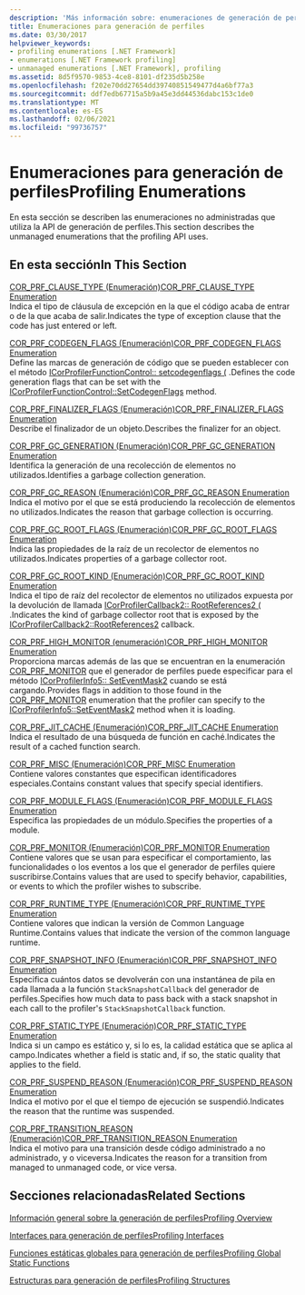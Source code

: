 ```yaml
---
description: 'Más información sobre: enumeraciones de generación de perfiles'
title: Enumeraciones para generación de perfiles
ms.date: 03/30/2017
helpviewer_keywords:
- profiling enumerations [.NET Framework]
- enumerations [.NET Framework profiling]
- unmanaged enumerations [.NET Framework], profiling
ms.assetid: 8d5f9570-9853-4ce8-8101-df235d5b258e
ms.openlocfilehash: f202e70dd27654dd39740851549477d4a6bf77a3
ms.sourcegitcommit: ddf7edb67715a5b9a45e3dd44536dabc153c1de0
ms.translationtype: MT
ms.contentlocale: es-ES
ms.lasthandoff: 02/06/2021
ms.locfileid: "99736757"
---
```

# <a name="profiling-enumerations"></a><span data-ttu-id="d8a2d-103">Enumeraciones para generación de perfiles</span><span class="sxs-lookup"><span data-stu-id="d8a2d-103">Profiling Enumerations</span></span>

<span data-ttu-id="d8a2d-104">En esta sección se describen las enumeraciones no administradas que utiliza la API de generación de perfiles.</span><span class="sxs-lookup"><span data-stu-id="d8a2d-104">This section describes the unmanaged enumerations that the profiling API uses.</span></span>  
  
## <a name="in-this-section"></a><span data-ttu-id="d8a2d-105">En esta sección</span><span class="sxs-lookup"><span data-stu-id="d8a2d-105">In This Section</span></span>  

 [<span data-ttu-id="d8a2d-106">COR_PRF_CLAUSE_TYPE (Enumeración)</span><span class="sxs-lookup"><span data-stu-id="d8a2d-106">COR_PRF_CLAUSE_TYPE Enumeration</span></span>](cor-prf-clause-type-enumeration.md)  
 <span data-ttu-id="d8a2d-107">Indica el tipo de cláusula de excepción en la que el código acaba de entrar o de la que acaba de salir.</span><span class="sxs-lookup"><span data-stu-id="d8a2d-107">Indicates the type of exception clause that the code has just entered or left.</span></span>  
  
 [<span data-ttu-id="d8a2d-108">COR_PRF_CODEGEN_FLAGS (Enumeración)</span><span class="sxs-lookup"><span data-stu-id="d8a2d-108">COR_PRF_CODEGEN_FLAGS Enumeration</span></span>](cor-prf-codegen-flags-enumeration.md)  
 <span data-ttu-id="d8a2d-109">Define las marcas de generación de código que se pueden establecer con el método [ICorProfilerFunctionControl:: setcodegenflags (](icorprofilerfunctioncontrol-setcodegenflags-method.md) .</span><span class="sxs-lookup"><span data-stu-id="d8a2d-109">Defines the code generation flags that can be set with the [ICorProfilerFunctionControl::SetCodegenFlags](icorprofilerfunctioncontrol-setcodegenflags-method.md) method.</span></span>  
  
 [<span data-ttu-id="d8a2d-110">COR_PRF_FINALIZER_FLAGS (Enumeración)</span><span class="sxs-lookup"><span data-stu-id="d8a2d-110">COR_PRF_FINALIZER_FLAGS Enumeration</span></span>](cor-prf-finalizer-flags-enumeration.md)  
 <span data-ttu-id="d8a2d-111">Describe el finalizador de un objeto.</span><span class="sxs-lookup"><span data-stu-id="d8a2d-111">Describes the finalizer for an object.</span></span>  
  
 [<span data-ttu-id="d8a2d-112">COR_PRF_GC_GENERATION (Enumeración)</span><span class="sxs-lookup"><span data-stu-id="d8a2d-112">COR_PRF_GC_GENERATION Enumeration</span></span>](cor-prf-gc-generation-enumeration.md)  
 <span data-ttu-id="d8a2d-113">Identifica la generación de una recolección de elementos no utilizados.</span><span class="sxs-lookup"><span data-stu-id="d8a2d-113">Identifies a garbage collection generation.</span></span>  
  
 [<span data-ttu-id="d8a2d-114">COR_PRF_GC_REASON (Enumeración)</span><span class="sxs-lookup"><span data-stu-id="d8a2d-114">COR_PRF_GC_REASON Enumeration</span></span>](cor-prf-gc-reason-enumeration.md)  
 <span data-ttu-id="d8a2d-115">Indica el motivo por el que se está produciendo la recolección de elementos no utilizados.</span><span class="sxs-lookup"><span data-stu-id="d8a2d-115">Indicates the reason that garbage collection is occurring.</span></span>  
  
 [<span data-ttu-id="d8a2d-116">COR_PRF_GC_ROOT_FLAGS (Enumeración)</span><span class="sxs-lookup"><span data-stu-id="d8a2d-116">COR_PRF_GC_ROOT_FLAGS Enumeration</span></span>](cor-prf-gc-root-flags-enumeration.md)  
 <span data-ttu-id="d8a2d-117">Indica las propiedades de la raíz de un recolector de elementos no utilizados.</span><span class="sxs-lookup"><span data-stu-id="d8a2d-117">Indicates properties of a garbage collector root.</span></span>  
  
 [<span data-ttu-id="d8a2d-118">COR_PRF_GC_ROOT_KIND (Enumeración)</span><span class="sxs-lookup"><span data-stu-id="d8a2d-118">COR_PRF_GC_ROOT_KIND Enumeration</span></span>](cor-prf-gc-root-kind-enumeration.md)  
 <span data-ttu-id="d8a2d-119">Indica el tipo de raíz del recolector de elementos no utilizados expuesta por la devolución de llamada [ICorProfilerCallback2:: RootReferences2 (](icorprofilercallback2-rootreferences2-method.md) .</span><span class="sxs-lookup"><span data-stu-id="d8a2d-119">Indicates the kind of garbage collector root that is exposed by the [ICorProfilerCallback2::RootReferences2](icorprofilercallback2-rootreferences2-method.md) callback.</span></span>  
  
 [<span data-ttu-id="d8a2d-120">COR_PRF_HIGH_MONITOR (enumeración)</span><span class="sxs-lookup"><span data-stu-id="d8a2d-120">COR_PRF_HIGH_MONITOR Enumeration</span></span>](cor-prf-high-monitor-enumeration.md)  
 <span data-ttu-id="d8a2d-121">Proporciona marcas además de las que se encuentran en la enumeración [COR_PRF_MONITOR](cor-prf-monitor-enumeration.md) que el generador de perfiles puede especificar para el método [ICorProfilerInfo5:: SetEventMask2](icorprofilerinfo5-seteventmask2-method.md) cuando se está cargando.</span><span class="sxs-lookup"><span data-stu-id="d8a2d-121">Provides flags in addition to those found in the [COR_PRF_MONITOR](cor-prf-monitor-enumeration.md) enumeration that the profiler can specify to the [ICorProfilerInfo5::SetEventMask2](icorprofilerinfo5-seteventmask2-method.md) method when it is loading.</span></span>  
  
 [<span data-ttu-id="d8a2d-122">COR_PRF_JIT_CACHE (Enumeración)</span><span class="sxs-lookup"><span data-stu-id="d8a2d-122">COR_PRF_JIT_CACHE Enumeration</span></span>](cor-prf-jit-cache-enumeration.md)  
 <span data-ttu-id="d8a2d-123">Indica el resultado de una búsqueda de función en caché.</span><span class="sxs-lookup"><span data-stu-id="d8a2d-123">Indicates the result of a cached function search.</span></span>  
  
 [<span data-ttu-id="d8a2d-124">COR_PRF_MISC (Enumeración)</span><span class="sxs-lookup"><span data-stu-id="d8a2d-124">COR_PRF_MISC Enumeration</span></span>](cor-prf-misc-enumeration.md)  
 <span data-ttu-id="d8a2d-125">Contiene valores constantes que especifican identificadores especiales.</span><span class="sxs-lookup"><span data-stu-id="d8a2d-125">Contains constant values that specify special identifiers.</span></span>  
  
 [<span data-ttu-id="d8a2d-126">COR_PRF_MODULE_FLAGS (Enumeración)</span><span class="sxs-lookup"><span data-stu-id="d8a2d-126">COR_PRF_MODULE_FLAGS Enumeration</span></span>](cor-prf-module-flags-enumeration.md)  
 <span data-ttu-id="d8a2d-127">Especifica las propiedades de un módulo.</span><span class="sxs-lookup"><span data-stu-id="d8a2d-127">Specifies the properties of a module.</span></span>  
  
 [<span data-ttu-id="d8a2d-128">COR_PRF_MONITOR (Enumeración)</span><span class="sxs-lookup"><span data-stu-id="d8a2d-128">COR_PRF_MONITOR Enumeration</span></span>](cor-prf-monitor-enumeration.md)  
 <span data-ttu-id="d8a2d-129">Contiene valores que se usan para especificar el comportamiento, las funcionalidades o los eventos a los que el generador de perfiles quiere suscribirse.</span><span class="sxs-lookup"><span data-stu-id="d8a2d-129">Contains values that are used to specify behavior, capabilities, or events to which the profiler wishes to subscribe.</span></span>  
  
 [<span data-ttu-id="d8a2d-130">COR_PRF_RUNTIME_TYPE (Enumeración)</span><span class="sxs-lookup"><span data-stu-id="d8a2d-130">COR_PRF_RUNTIME_TYPE Enumeration</span></span>](cor-prf-runtime-type-enumeration.md)  
 <span data-ttu-id="d8a2d-131">Contiene valores que indican la versión de Common Language Runtime.</span><span class="sxs-lookup"><span data-stu-id="d8a2d-131">Contains values that indicate the version of the common language runtime.</span></span>  
  
 [<span data-ttu-id="d8a2d-132">COR_PRF_SNAPSHOT_INFO (Enumeración)</span><span class="sxs-lookup"><span data-stu-id="d8a2d-132">COR_PRF_SNAPSHOT_INFO Enumeration</span></span>](cor-prf-snapshot-info-enumeration.md)  
 <span data-ttu-id="d8a2d-133">Especifica cuántos datos se devolverán con una instantánea de pila en cada llamada a la función `StackSnapshotCallback` del generador de perfiles.</span><span class="sxs-lookup"><span data-stu-id="d8a2d-133">Specifies how much data to pass back with a stack snapshot in each call to the profiler's `StackSnapshotCallback` function.</span></span>  
  
 [<span data-ttu-id="d8a2d-134">COR_PRF_STATIC_TYPE (Enumeración)</span><span class="sxs-lookup"><span data-stu-id="d8a2d-134">COR_PRF_STATIC_TYPE Enumeration</span></span>](cor-prf-static-type-enumeration.md)  
 <span data-ttu-id="d8a2d-135">Indica si un campo es estático y, si lo es, la calidad estática que se aplica al campo.</span><span class="sxs-lookup"><span data-stu-id="d8a2d-135">Indicates whether a field is static and, if so, the static quality that applies to the field.</span></span>  
  
 [<span data-ttu-id="d8a2d-136">COR_PRF_SUSPEND_REASON (Enumeración)</span><span class="sxs-lookup"><span data-stu-id="d8a2d-136">COR_PRF_SUSPEND_REASON Enumeration</span></span>](cor-prf-suspend-reason-enumeration.md)  
 <span data-ttu-id="d8a2d-137">Indica el motivo por el que el tiempo de ejecución se suspendió.</span><span class="sxs-lookup"><span data-stu-id="d8a2d-137">Indicates the reason that the runtime was suspended.</span></span>  
  
 [<span data-ttu-id="d8a2d-138">COR_PRF_TRANSITION_REASON (Enumeración)</span><span class="sxs-lookup"><span data-stu-id="d8a2d-138">COR_PRF_TRANSITION_REASON Enumeration</span></span>](cor-prf-transition-reason-enumeration.md)  
 <span data-ttu-id="d8a2d-139">Indica el motivo para una transición desde código administrado a no administrado, y o viceversa.</span><span class="sxs-lookup"><span data-stu-id="d8a2d-139">Indicates the reason for a transition from managed to unmanaged code, or vice versa.</span></span>  
  
## <a name="related-sections"></a><span data-ttu-id="d8a2d-140">Secciones relacionadas</span><span class="sxs-lookup"><span data-stu-id="d8a2d-140">Related Sections</span></span>  

 [<span data-ttu-id="d8a2d-141">Información general sobre la generación de perfiles</span><span class="sxs-lookup"><span data-stu-id="d8a2d-141">Profiling Overview</span></span>](profiling-overview.md)  
  
 [<span data-ttu-id="d8a2d-142">Interfaces para generación de perfiles</span><span class="sxs-lookup"><span data-stu-id="d8a2d-142">Profiling Interfaces</span></span>](profiling-interfaces.md)  
  
 [<span data-ttu-id="d8a2d-143">Funciones estáticas globales para generación de perfiles</span><span class="sxs-lookup"><span data-stu-id="d8a2d-143">Profiling Global Static Functions</span></span>](profiling-global-static-functions.md)  
  
 [<span data-ttu-id="d8a2d-144">Estructuras para generación de perfiles</span><span class="sxs-lookup"><span data-stu-id="d8a2d-144">Profiling Structures</span></span>](profiling-structures.md)
